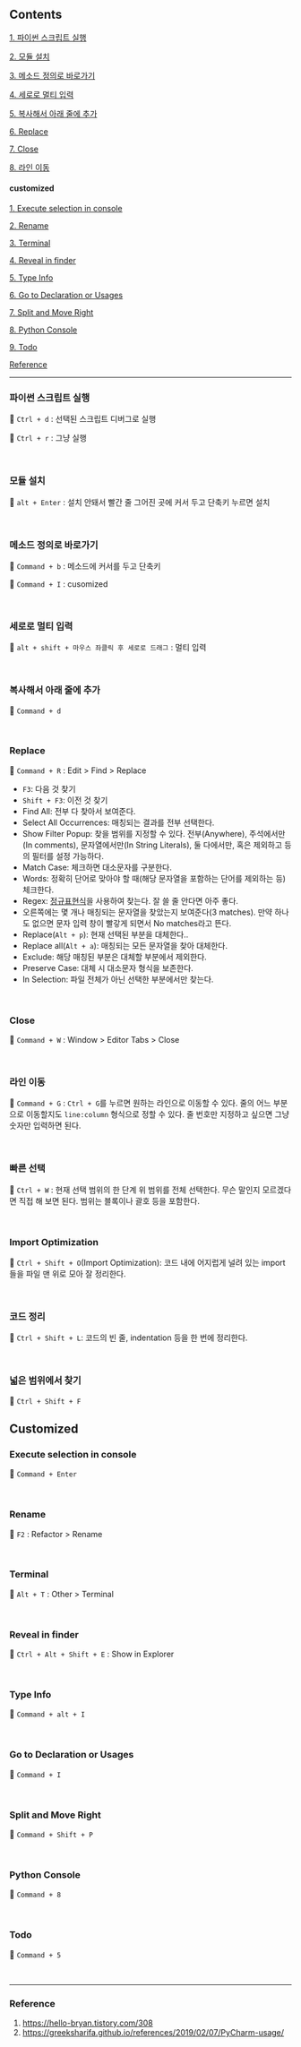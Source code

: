 ## Contents

[1. 파이썬 스크립트 실행](#파이썬-스크립트-실행)

[2. 모듈 설치](#모듈-설치)

[3. 메소드 정의로 바로가기](#메소드-정의로-바로가기)

[4. 세로로 멀티 입력](#세로로-멀티-입력)

[5. 복사해서 아래 줄에 추가](#복사해서-아래-줄에-추가)

[6. Replace](#replace)

[7. Close](#close)

[8. 라인 이동](#라인-이동)

#### customized

[1. Execute selection in console](#execute-selection-in-console)

[2. Rename](#rename)

[3. Terminal](#terminal)

[4. Reveal in finder](#reveal-in-finder)

[5. Type Info](#type-info)

[6. Go to Declaration or Usages](#go-to-declaration-or-usages)

[7. Split and Move Right](#split-and-move-right)

[8. Python Console](#python-console)

[9. Todo](#todo)

[Reference](#Reference)

---

### 파이썬 스크립트 실행

🚩 `Ctrl + d` : 선택된 스크립트 디버그로 실행

🚩 `Ctrl + r` : 그냥 실행

<br/>

### 모듈 설치

🚩 `alt + Enter` : 설치 안돼서 빨간 줄 그어진 곳에 커서 두고 단축키 누르면 설치

<br/>

### 메소드 정의로 바로가기

🚩 `Command + b` : 메소드에 커서를 두고 단축키

🚩 `Command + I` : cusomized

<br/>

### 세로로 멀티 입력

🚩 `alt + shift + 마우스 좌클릭 후 세로로 드래그` : 멀티 입력

<br/>

### 복사해서 아래 줄에 추가

🚩 `Command + d`

<br/>

### Replace

🚩 `Command + R` : Edit > Find > Replace

- `F3`: 다음 것 찾기
- `Shift + F3`: 이전 것 찾기
- Find All: 전부 다 찾아서 보여준다.
- Select All Occurrences: 매칭되는 결과를 전부 선택한다.
- Show Filter Popup: 찾을 범위를 지정할 수 있다. 전부(Anywhere), 주석에서만(In comments), 문자열에서만(In String Literals), 둘 다에서만, 혹은 제외하고 등의 필터를 설정 가능하다.
- Match Case: 체크하면 대소문자를 구분한다.
- Words: 정확히 단어로 맞아야 할 때(해당 문자열을 포함하는 단어를 제외하는 등) 체크한다.
- Regex: [정규표현식](https://greeksharifa.github.io/정규표현식(re)/2018/07/20/regex-usage-01-basic/)을 사용하여 찾는다. 잘 쓸 줄 안다면 아주 좋다.
- 오른쪽에는 몇 개나 매칭되는 문자열을 찾았는지 보여준다(3 matches). 만약 하나도 없으면 문자 입력 창이 빨갛게 되면서 No matches라고 뜬다.
- Replace(`Alt + p`): 현재 선택된 부분을 대체한다..
- Replace all(`Alt + a`): 매칭되는 모든 문자열을 찾아 대체한다.
- Exclude: 해당 매칭된 부분은 대체할 부분에서 제외한다.
- Preserve Case: 대체 시 대소문자 형식을 보존한다.
- In Selection: 파일 전체가 아닌 선택한 부분에서만 찾는다.

<br/>

### Close

🚩 `Command + W` : Window > Editor Tabs > Close

<br/>

### 라인 이동

🚩 `Command + G` : `Ctrl + G`를 누르면 원하는 라인으로 이동할 수 있다. 줄의 어느 부분으로 이동할지도 `line:column` 형식으로 정할 수 있다. 줄 번호만 지정하고 싶으면 그냥 숫자만 입력하면 된다.

<br/>

### 빠른 선택

🚩 `Ctrl + W` : 현재 선택 범위의 한 단계 위 범위를 전체 선택한다. 무슨 말인지 모르겠다면 직접 해 보면 된다. 범위는 블록이나 괄호 등을 포함한다.

<br/>

### Import Optimization

🚩 `Ctrl + Shift + O`(Import Optimization): 코드 내에 어지럽게 널려 있는 import들을 파일 맨 위로 모아 잘 정리한다.

<br/>

### 코드 정리

🚩 `Ctrl + Shift + L`: 코드의 빈 줄, indentation 등을 한 번에 정리한다.

<br/>

### 넓은 범위에서 찾기

🚩 `Ctrl + Shift + F` 

## Customized

### Execute selection in console

🚩 `Command + Enter`

<br/>

### Rename

🚩 `F2` : Refactor > Rename

<br/>

### Terminal

🚩 `Alt + T` : Other > Terminal

<br/>

### Reveal in finder

🚩 `Ctrl + Alt + Shift + E` : Show in Explorer

<br/>

### Type Info

🚩 `Command + alt + I`

<br/>

### Go to Declaration or Usages

🚩 `Command + I`

<br/>

### Split and Move Right

🚩 `Command + Shift + P`

<br/>

### Python Console

🚩 `Command + 8`

<br/>

### Todo

🚩 `Command + 5`

<br/>

---

### Reference

1. https://hello-bryan.tistory.com/308
2. https://greeksharifa.github.io/references/2019/02/07/PyCharm-usage/

